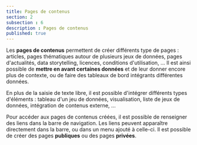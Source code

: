 ```yaml
---
title: Pages de contenus
section: 2
subsection : 6
description : Pages de contenus
published: true
---
```


Les **pages de contenus** permettent de créer différents type de pages : articles, pages thématiques autour de plusieurs jeux de données, pages d'actualités, data storytelling, licences, conditions d'utilisation, ...  Il est ainsi possible de **mettre en avant certaines données** et de leur donner encore plus de contexte, ou de faire des tableaux de bord intégrants différentes données.

En plus de la saisie de texte libre, il est possible d'intégrer différents types d'éléments : tableau d'un jeu de données, visualisation, liste de jeux de données, intégration de contenus externe, ...

Pour accéder aux pages de contenus créées, il est possible de renseigner des liens dans la barre de navigation. Les liens peuvent apparaître directement dans la barre, ou dans un menu ajouté à celle-ci. Il est possible de créer des pages **publiques** ou des pages **privées**.
